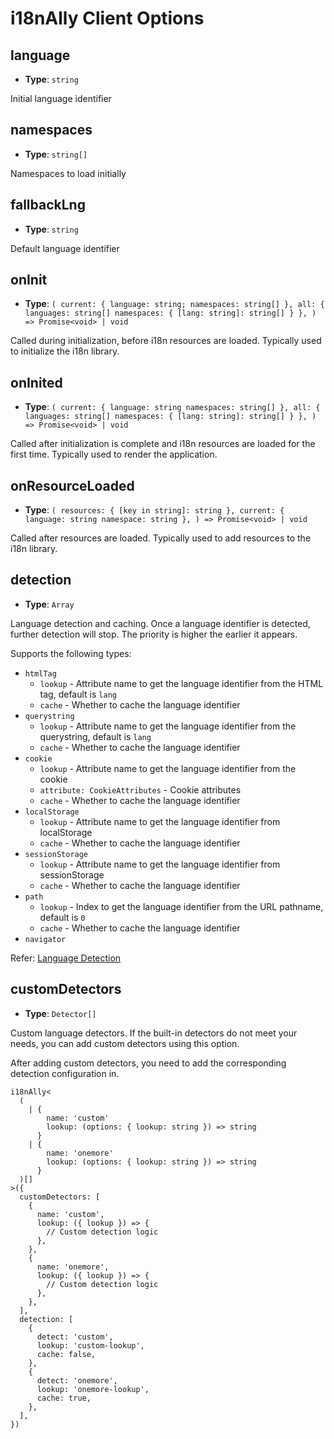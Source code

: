 # i18nAlly Client Options

## language

- **Type**: `string`

Initial language identifier

## namespaces

- **Type**: `string[]`

Namespaces to load initially

## fallbackLng

- **Type**: `string`

Default language identifier

## onInit

- **Type**: `(
    current: { language: string; namespaces: string[] },
    all: {
      languages: string[]
      namespaces: {
        [lang: string]: string[]
      }
    },
  ) => Promise<void> | void`

Called during initialization, before i18n resources are loaded. Typically used to initialize the i18n library.

## onInited

- **Type**: `(
    current: {
      language: string
      namespaces: string[]
    },
    all: {
      languages: string[]
      namespaces: {
        [lang: string]: string[]
      }
    },
  ) => Promise<void> | void`

Called after initialization is complete and i18n resources are loaded for the first time. Typically used to render the application.

## onResourceLoaded

- **Type**: `(
    resources: {
      [key in string]: string
    },
    current: {
      language: string
      namespace: string
    },
  ) => Promise<void> | void`

Called after resources are loaded. Typically used to add resources to the i18n library.

## detection

- **Type**: `Array`

Language detection and caching. Once a language identifier is detected, further detection will stop. The priority is higher the earlier it appears.

Supports the following types:

- `htmlTag`
  - `lookup` - Attribute name to get the language identifier from the HTML tag, default is `lang`
  - `cache` - Whether to cache the language identifier
- `querystring`
  - `lookup` - Attribute name to get the language identifier from the querystring, default is `lang`
  - `cache` - Whether to cache the language identifier
- `cookie`
  - `lookup` - Attribute name to get the language identifier from the cookie
  - `attribute: CookieAttributes` - Cookie attributes
  - `cache` - Whether to cache the language identifier
- `localStorage`
  - `lookup` - Attribute name to get the language identifier from localStorage
  - `cache` - Whether to cache the language identifier
- `sessionStorage`
  - `lookup` - Attribute name to get the language identifier from sessionStorage
  - `cache` - Whether to cache the language identifier
- `path`
  - `lookup` - Index to get the language identifier from the URL pathname, default is `0`
  - `cache` - Whether to cache the language identifier
- `navigator`

Refer: [Language Detection](../guides/language-detection.md#client-side)


## customDetectors

- **Type**: `Detector[]`

Custom language detectors. If the built-in detectors do not meet your needs, you can add custom detectors using this option.

After adding custom detectors, you need to add the corresponding detection configuration in.

```tsx
i18nAlly<
  (
    | {
        name: 'custom'
        lookup: (options: { lookup: string }) => string
      }
    | {
        name: 'onemore'
        lookup: (options: { lookup: string }) => string
      }
  )[]
>({
  customDetectors: [
    {
      name: 'custom',
      lookup: ({ lookup }) => {
        // Custom detection logic
      },
    },
    {
      name: 'onemore',
      lookup: ({ lookup }) => {
        // Custom detection logic
      },
    },
  ],
  detection: [
    {
      detect: 'custom',
      lookup: 'custom-lookup',
      cache: false,
    }, 
    {
      detect: 'onemore',
      lookup: 'onemore-lookup',
      cache: true,
    },
  ],
})
```
